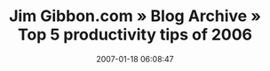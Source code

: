 ---
date: 2007-01-18 06:08:47
link:
  source: delicious
  source_url: https://del.icio.us/roytang
  text: "Jim Gibbon.com \xBB Blog Archive \xBB Top 5 productivity tips of 2006"
  url: http://jimgibbon.com/2006/12/22/top-5-productivity-tips-of-2006/
slug: jim-gibbon-com-blog-archive-top-5-productivity-tips-of-2006
source: delicious
tags:
- productivity
title: "Jim Gibbon.com \xBB Blog Archive \xBB Top 5 productivity tips of 2006"
---